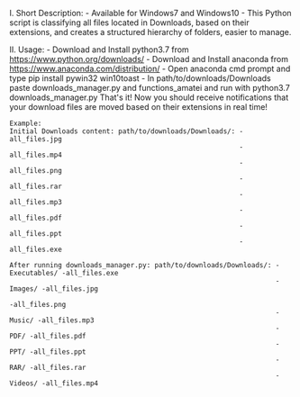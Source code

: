 I. Short Description:
       - Available for Windows7 and Windows10
       - This Python script is classifying all files located in Downloads, based on their extensions, and creates a structured hierarchy of folders, easier to manage.

II. Usage:
    - Download and Install python3.7 from https://www.python.org/downloads/
    - Download and Install anaconda from https://www.anaconda.com/distribution/
    - Open anaconda cmd prompt and type pip install pywin32 win10toast
    - In path/to/downloads/Downloads paste downloads_manager.py and functions_amatei and run with python3.7 downloads_manager.py
    That's it! Now you should receive notifications that your download files are moved based on their extensions in real time!
    
    Example: 
    Initial Downloads content: path/to/downloads/Downloads/: -all_files.jpg
                                                             -all_files.mp4
                                                             -all_files.png
                                                             -all_files.rar
                                                             -all_files.mp3
                                                             -all_files.pdf
                                                             -all_files.ppt
                                                             -all_files.exe
                                                             
    After running downloads_manager.py: path/to/downloads/Downloads/: -Executables/ -all_files.exe
                                                                      -Images/ -all_files.jpg
                                                                               -all_files.png
                                                                      -Music/ -all_files.mp3
                                                                      -PDF/ -all_files.pdf
                                                                      -PPT/ -all_files.ppt
                                                                      -RAR/ -all_files.rar
                                                                      -Videos/ -all_files.mp4
